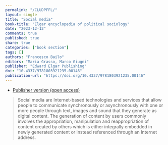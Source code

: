 ```yaml
---
permalink: "/CLUDPFFL/"
layout: single
title: "Social media"
book-title: "Elgar encyclopedia of political sociology"
date: "2023-12-12"
comments: true
published: true
share: true
categories: ["book section"]
tags: []
authors: "Francesco Bailo"
editors: "Maria Grasso, Marco Giugni"
publisher: "Edward Elgar Publishing"
doi: "10.4337/9781803921235.00146"
publication-url: "https://doi.org/10.4337/9781803921235.00146"
---
```


* [Publisher version (open
  access)](https://doi.org/10.4337/9781803921235.00146)
  
> Social media are Internet-based technologies and services that allow people to communicate synchronously or asynchronously with one or more people through text, images and sound that they generate as digital content. The generation of content by users commonly involves the appropriation, manipulation and reappropriation of content created by others which is either integrally embedded in newly generated content or instead referenced through an Internet address. 
